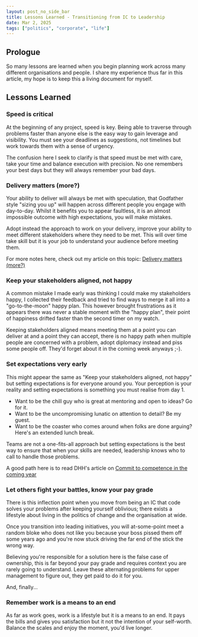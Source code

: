 ```yaml
---
layout: post_no_side_bar
title: Lessons Learned - Transitioning from IC to Leadership
date: Mar 2, 2025
tags: ["politics", "corporate", "life"]
---
```


## Prologue
So many lessons are learned when you begin planning work across many different organisations and people. I share
my experience thus far in this article, my hope is to keep this a living document for myself.


## Lessons Learned
### Speed is critical

At the beginning of any project, speed is key. Being able to traverse through problems faster than anyone else is the 
easy way to gain leverage and visibility. You must see your deadlines as suggestions, not timelines but work towards them with a sense of urgency.

The confusion here I seek to clarify is that speed must be met with care, take your time and balance execution with precision. No one remembers your best days but they will always
remember your bad days.

### Delivery matters (more?)

Your ability to deliver will always be met with speculation, that Godfather style "sizing you up" will happen across different people
you engage with day-to-day. Whilst it benefits you to appear faultless, it is an almost impossible outcome with high expectations, you will make mistakes.

Adopt instead the approach to work on your delivery, improve your ability to meet different stakeholders where they need to be met.
This will over time take skill but it is your job to understand your audience before meeting them.

For more notes here, check out my article on this topic: [Delivery matters (more?)](https://tiemma.medium.com/delivery-matters-more-efe19c1d7491)

### Keep your stakeholders aligned, not happy

A common mistake I made early was thinking I could make my stakeholders happy, I collected their feedback and tried to find ways
to merge it all into a "go-to-the-moon" happy plan. This however brought frustrations as it appears there was never a stable moment
with the "happy plan", their point of happiness drifted faster than the second timer on my watch.

Keeping stakeholders aligned means meeting them at a point you can deliver at and a point they can accept, there is no happy path when multiple people
are concerned with a problem, adopt diplomacy instead and piss some people off. They'd forget about it in the coming week anyways ;-).

### Set expectations very early

This might appear the same as "Keep your stakeholders aligned, not happy" but setting expectations is for everyone around you.
Your perception is your reality and setting expectations is something you must realise from day 1. 
- Want to be the chill guy who is great at mentoring and open to ideas? Go for it. 
- Want to be the uncompromising lunatic on attention to detail? Be my guest.
- Want to be the coaster who comes around when folks are done arguing? Here's an extended lunch break.

Teams are not a one-fits-all approach but setting expectations is the best way to ensure that when your skills are needed, leadership knows
who to call to handle those problems.

A good path here is to read DHH's article on [Commit to competence in the coming year](https://world.hey.com/dhh/commit-to-competence-in-this-coming-year-feb7d7c5/?utm_source=newsletter)

### Let others fight your battles, know your pay grade

There is this inflection point when you move from being an IC that code solves your problems after keeping yourself oblivious; there exists a lifestyle about living in the politics
of change and the organisation at wide. 

Once you transition into leading initiatives, you will at-some-point meet a random bloke who does not like you
because your boss pissed them off some years ago and you're now stuck driving the far end of the stick the wrong way.

Believing you're responsible for a solution here is the false case of ownership, this is far beyond your pay grade and requires context 
you are rarely going to understand. Leave these alternating problems for upper management to figure out, they get paid to do it for you.


And, finally...

### Remember work is a means to an end

As far as work goes, work is a lifestyle but it is a means to an end. It pays the bills and gives you satisfaction but it not the intention of your
self-worth. Balance the scales and enjoy the moment, you'd live longer.
